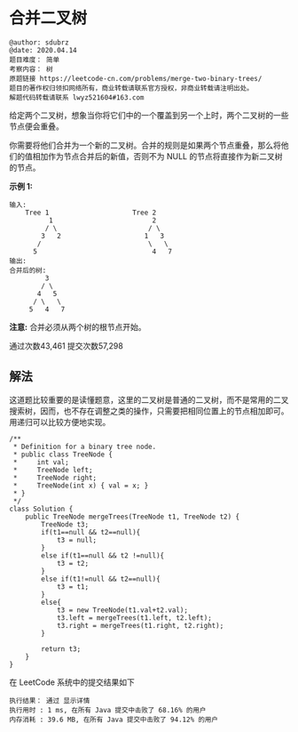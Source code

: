 # 合并二叉树

```
@author: sdubrz
@date: 2020.04.14
题目难度： 简单
考察内容： 树
原题链接 https://leetcode-cn.com/problems/merge-two-binary-trees/
题目的著作权归领扣网络所有，商业转载请联系官方授权，非商业转载请注明出处。
解题代码转载请联系 lwyz521604#163.com
```

给定两个二叉树，想象当你将它们中的一个覆盖到另一个上时，两个二叉树的一些节点便会重叠。

你需要将他们合并为一个新的二叉树。合并的规则是如果两个节点重叠，那么将他们的值相加作为节点合并后的新值，否则不为 NULL 的节点将直接作为新二叉树的节点。

**示例 1:**

```
输入: 
	Tree 1                     Tree 2                  
          1                         2                             
         / \                       / \                            
        3   2                     1   3                        
       /                           \   \                      
      5                             4   7                  
输出: 
合并后的树:
	     3
	    / \
	   4   5
	  / \   \ 
	 5   4   7
```

**注意:** 合并必须从两个树的根节点开始。

通过次数43,461 提交次数57,298

## 解法

这道题比较重要的是读懂题意，这里的二叉树是普通的二叉树，而不是常用的二叉搜索树，因而，也不存在调整之类的操作，只需要把相同位置上的节点相加即可。用递归可以比较方便地实现。

```
/**
 * Definition for a binary tree node.
 * public class TreeNode {
 *     int val;
 *     TreeNode left;
 *     TreeNode right;
 *     TreeNode(int x) { val = x; }
 * }
 */
class Solution {
    public TreeNode mergeTrees(TreeNode t1, TreeNode t2) {
        TreeNode t3;
        if(t1==null && t2==null){
            t3 = null;
        }
        else if(t1==null && t2 !=null){
            t3 = t2;
        }
        else if(t1!=null && t2==null){
            t3 = t1;
        }
        else{
            t3 = new TreeNode(t1.val+t2.val);
            t3.left = mergeTrees(t1.left, t2.left);
            t3.right = mergeTrees(t1.right, t2.right);
        }

        return t3;
    }
}
```

在 LeetCode 系统中的提交结果如下

```
执行结果： 通过 显示详情
执行用时 : 1 ms, 在所有 Java 提交中击败了 68.16% 的用户
内存消耗 : 39.6 MB, 在所有 Java 提交中击败了 94.12% 的用户
```
